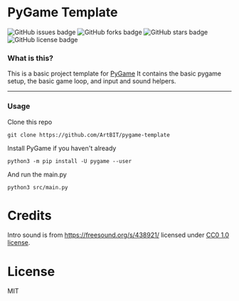 # PyGame Template
![GitHub issues badge](https://img.shields.io/github/issues/ArtBIT/pygame-template)
![GitHub forks badge](https://img.shields.io/github/forks/ArtBIT/pygame-template)
![GitHub stars badge](https://img.shields.io/github/stars/ArtBIT/pygame-template)
![GitHub license badge](https://img.shields.io/github/license/ArtBIT/pygame-template)


### What is this?
This is a basic project template for [PyGame](https://www.pygame.org/)
It contains the basic pygame setup, the basic game loop, and input and sound helpers.

---

### Usage
Clone this repo

    git clone https://github.com/ArtBIT/pygame-template

Install PyGame if you haven't already

    python3 -m pip install -U pygame --user

And run the main.py

    python3 src/main.py

# Credits

Intro sound is from https://freesound.org/s/438921/ licensed under [CC0 1.0 license](https://creativecommons.org/publicdomain/zero/1.0/).

# License
MIT
